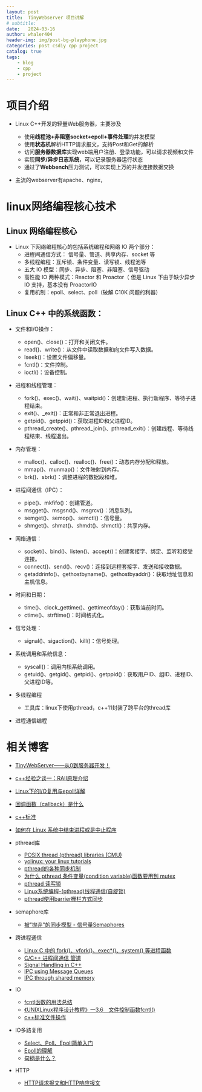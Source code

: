 ```yaml
---
layout: post
title:  TinyWebserver 项目讲解
# subtitle: 
date:   2024-03-16
author: whaler404
header-img: img/post-bg-playphone.jpg
categories: post csdiy cpp project
catalog: true
tags:
    - blog
    - cpp
    - project
---
```


# 项目介绍

- Linux C++开发的轻量Web服务器，主要涉及
  - 使用**线程池+非阻塞socket+epoll+事件处理**的并发模型
  - 使用**状态机**解析HTTP请求报文，支持Post和Get的解析
  - 访问**服务器数据库**实现web端用户注册、登录功能，可以请求视频和文件
  - 实现**同步/异步日志系统**，可以记录服务器运行状态
  - 通过了**Webbench**压力测试，可以实现上万的并发连接数据交换

- 主流的webserver有apache、nginx，

# linux网络编程核心技术

## Linux 网络编程核心
- Linux 下网络编程核心的包括系统编程和网络 IO 两个部分：
    - 进程间通信方式： 信号量、管道、共享内存、socket 等
    - 多线程编程：互斥锁、条件变量、读写锁、线程池等
    - 五大 IO 模型：同步、异步、阻塞、非阻塞、信号驱动
    - 高性能 IO 两种模式：Reactor 和 Proactor（ 但是 Linux 下由于缺少异步 IO 支持，基本没有 ProactorIO 
    - 复用机制：epoll、select、poll（破解 C10K 问题的利器）

## Linux C++ 中的系统函数：
- 文件和I/O操作：
    - open()、close()：打开和关闭文件。
    - read()、write()：从文件中读取数据和向文件写入数据。
    - lseek()：设置文件偏移量。
    - fcntl()：文件控制。
    - ioctl()：设备控制。
- 进程和线程管理：
    - fork()、exec()、wait()、waitpid()：创建新进程、执行新程序、等待子进程结束。
    - exit()、_exit()：正常和非正常退出进程。
    - getpid()、getppid()：获取进程ID和父进程ID。
    - pthread_create()、pthread_join()、pthread_exit()：创建线程、等待线程结束、线程退出。
- 内存管理：
    - malloc()、calloc()、realloc()、free()：动态内存分配和释放。
    - mmap()、munmap()：文件映射到内存。
    - brk()、sbrk()：调整进程的数据段和堆。
- 进程间通信（IPC）：
    - pipe()、mkfifo()：创建管道。
    - msgget()、msgsnd()、msgrcv()：消息队列。
    - semget()、semop()、semctl()：信号量。
    - shmget()、shmat()、shmdt()、shmctl()：共享内存。
- 网络通信：
    - socket()、bind()、listen()、accept()：创建套接字、绑定、监听和接受连接。
    - connect()、send()、recv()：连接到远程套接字、发送和接收数据。
    - getaddrinfo()、gethostbyname()、gethostbyaddr()：获取地址信息和主机信息。
- 时间和日期：
    - time()、clock_gettime()、gettimeofday()：获取当前时间。
    - ctime()、strftime()：时间格式化。
- 信号处理：
    - signal()、sigaction()、kill()：信号处理。
- 系统调用和系统信息：
    - syscall()：调用内核系统调用。
    - getuid()、getgid()、getpid()、getppid()：获取用户ID、组ID、进程ID、父进程ID等。

- 多线程编程
    - 工具库：linux下使用pthread，c++11封装了跨平台的thread库

- 进程通信编程
# 相关博客

- [TinyWebServer——从0到服务器开发！](https://zhuanlan.zhihu.com/p/364044293)
- [c++经验之谈一：RAII原理介绍](https://zhuanlan.zhihu.com/p/34660259)
- [Linux下的I/O复用与epoll详解](https://www.cnblogs.com/lojunren/p/3856290.html)
- [回调函数（callback）是什么](https://www.zhihu.com/question/19801131)
- [c++标准](https://docs.oldtimes.me/c.biancheng.net/cplus/index.html)
- [如何在 Linux 系统中结束进程或是中止程序](https://zhuanlan.zhihu.com/p/37702619)

- pthread库
    - [POSIX thread (pthread) libraries (CMU)](https://www.cs.cmu.edu/afs/cs/academic/class/15492-f07/www/pthreads.html)
    - [yolinux: your linux tutorials](http://www.yolinux.com/TUTORIALS/)
    - [pthread的各种同步机制](https://casatwy.com/pthreadde-ge-chong-tong-bu-ji-zhi.html)
    - [为什么 pthread 条件变量(condition variable)函数要用到 mutex ](https://feng-qi.github.io/2017/05/08/Why-do-pthreads-condition-variable-functions-require-a-mutex/)
    - [pthread 读写锁](https://www.cnblogs.com/sinkinben/p/14272921.html)
    - [Linux系统编程-(pthread)线程通信(自旋锁)](https://cloud.tencent.com/developer/article/1944273)
    - [pthread使用barrier栅栏方式同步](https://langzi989.github.io/2018/07/05/pthread%E4%BD%BF%E7%94%A8barrier%E6%A0%85%E6%A0%8F%E6%96%B9%E5%BC%8F%E5%90%8C%E6%AD%A5/)
    
- semaphore库
    - [被"抛弃"的同步模型 - 信号量Semaphores](https://dengzuoheng.github.io/cpp-concurency-pattern-3-semaphore)

- 跨进程通信
    - [Linux C 中的 fork()、vfork()、exec*()、system() 等进程函数](https://learnku.com/articles/69324)
    - [C/C++ 进程间通信 管道](https://www.cnblogs.com/dk666/p/7412527.html)
    - [Signal Handling in C++](https://www.geeksforgeeks.org/signal-handling-in-cpp/)
    - [IPC using Message Queues](https://www.geeksforgeeks.org/ipc-using-message-queues/)
    - [IPC through shared memory](https://www.geeksforgeeks.org/ipc-shared-memory/)

- IO
    - [fcntl函数的用法总结](https://www.cnblogs.com/zxc2man/p/7649240.html)
    - [《UNIXLinux程序设计教程》一3.6　文件控制函数fcntl()](https://developer.aliyun.com/article/175396)
    - [c++标准文件操作](https://docs.oldtimes.me/c.biancheng.net/cplus/60/index.html)

- IO多路复用
    - [Select、Poll、Epoll简单入门](https://zhuanlan.zhihu.com/p/373835207)
    - [Epoll的理解](https://blog.csdn.net/weixin_43326322/article/details/108276554)
    - [句柄是什么？](https://www.zhihu.com/question/27656256)

- HTTP
    - [HTTP请求报文和HTTP响应报文](https://www.cnblogs.com/biyeymyhjob/archive/2012/07/28/2612910.html)
